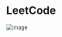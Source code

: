 # LeetCode
![image](https://github.com/DevvMaurya/LeetCode/assets/105772302/9648d7ad-8e0c-488f-9b8b-768459a6f0f6)
